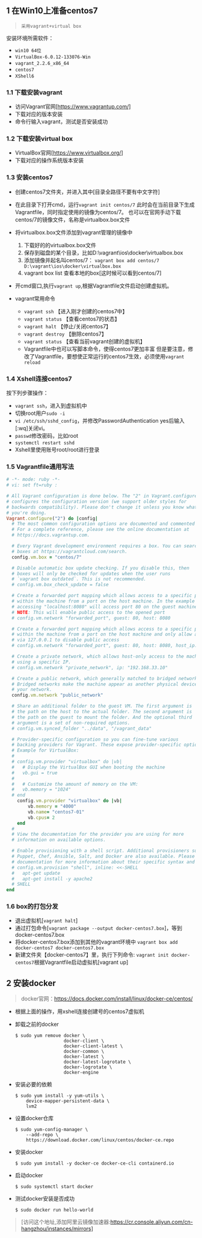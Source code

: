 ## 1 在Win10上准备centos7

> `采用vagrant+virtual box`

安装环境所需软件：

- `win10 64位`
- `VirtualBox-6.0.12-133076-Win`
- `vagrant_2.2.6_x86_64`
- `centos7`
- `XShell6`

### 1.1 下载安装vagrant

- 访问Vagrant官网[https://www.vagrantup.com/]
- 下载对应的版本安装
- 命令行输入vagrant，测试是否安装成功

### 1.2 下载安装virtual box

- VirtualBox官网[https://www.virtualbox.org/]
- 下载对应的操作系统版本安装

### 1.3 安装centos7

- 创建centos7文件夹，并进入其中[目录全路径不要有中文字符]
- 在此目录下打开cmd，运行`vagrant init centos/7`
     此时会在当前目录下生成Vagrantfile，同时指定使用的镜像为centos/7。
     也可以在官网手动下载centos/7的镜像文件，名称是virtualbox.box文件
- 将virtualbox.box文件添加到vagrant管理的镜像中
  1. 下载好的的virtualbox.box文件
  2. 保存到磁盘的某个目录，比如D:\vagrant\ios\docker\virtualbox.box
  3. 添加镜像并起名叫centos/7：
     `vagrant box add centos/7 D:\vagrant\ios\docker\virtualbox.box`
  4. vagrant box list  查看本地的box[这时候可以看到centos/7]

-  开cmd窗口,执行`vagrant up`,根据Vagrantfile文件启动创建虚拟机。
- vagrant常用命令
  - `vagrant ssh`         【进入刚才创建的centos7中】
  - `vagrant status`     【查看centos7的状态】
  - `vagrant halt`          【停止/关闭centos7】
  - `vagrant destroy`   【删除centos7】
  - `vagrant status`      【查看当前vagrant创建的虚拟机】
  - Vagrantfile中也可以写脚本命令，使得centos7更加丰富
     但是要注意，修改了Vagrantfile，要想使正常运行的centos7生效，必须使用`vagrant reload`

### 1.4 Xshell连接centos7

按下列步骤操作：
- `vagrant ssh`，进入到虚拟机中
- 切换root用户`sudo -i`
- `vi /etc/ssh/sshd_config`，并修改PasswordAuthentication yes后输入[:wq]关闭vi。
- `passwd`修改密码，比如root
- `systemctl restart sshd`
- Xshell里使用账号root/root进行登录

### 1.5 Vagrantfile通用写法

```ruby
# -*- mode: ruby -*-
# vi: set ft=ruby :

# All Vagrant configuration is done below. The "2" in Vagrant.configure
# configures the configuration version (we support older styles for
# backwards compatibility). Please don't change it unless you know what
# you're doing.
Vagrant.configure("2") do |config|
  # The most common configuration options are documented and commented below.
  # For a complete reference, please see the online documentation at
  # https://docs.vagrantup.com.

  # Every Vagrant development environment requires a box. You can search for
  # boxes at https://vagrantcloud.com/search.
  config.vm.box = "centos/7"

  # Disable automatic box update checking. If you disable this, then
  # boxes will only be checked for updates when the user runs
  # `vagrant box outdated`. This is not recommended.
  # config.vm.box_check_update = false

  # Create a forwarded port mapping which allows access to a specific port
  # within the machine from a port on the host machine. In the example below,
  # accessing "localhost:8080" will access port 80 on the guest machine.
  # NOTE: This will enable public access to the opened port
  # config.vm.network "forwarded_port", guest: 80, host: 8080

  # Create a forwarded port mapping which allows access to a specific port
  # within the machine from a port on the host machine and only allow access
  # via 127.0.0.1 to disable public access
  # config.vm.network "forwarded_port", guest: 80, host: 8080, host_ip: "127.0.0.1"

  # Create a private network, which allows host-only access to the machine
  # using a specific IP.
  # config.vm.network "private_network", ip: "192.168.33.10"

  # Create a public network, which generally matched to bridged network.
  # Bridged networks make the machine appear as another physical device on
  # your network.
  config.vm.network "public_network"

  # Share an additional folder to the guest VM. The first argument is
  # the path on the host to the actual folder. The second argument is
  # the path on the guest to mount the folder. And the optional third
  # argument is a set of non-required options.
  # config.vm.synced_folder "../data", "/vagrant_data"

  # Provider-specific configuration so you can fine-tune various
  # backing providers for Vagrant. These expose provider-specific options.
  # Example for VirtualBox:
  #
  # config.vm.provider "virtualbox" do |vb|
  #   # Display the VirtualBox GUI when booting the machine
  #   vb.gui = true
  #
  #   # Customize the amount of memory on the VM:
  #   vb.memory = "1024"
  # end
    config.vm.provider "virtualbox" do |vb|
        vb.memory = "4000"
        vb.name= "centos7-01"
        vb.cpus= 2
    end
  #
  # View the documentation for the provider you are using for more
  # information on available options.

  # Enable provisioning with a shell script. Additional provisioners such as
  # Puppet, Chef, Ansible, Salt, and Docker are also available. Please see the
  # documentation for more information about their specific syntax and use.
  # config.vm.provision "shell", inline: <<-SHELL
  #   apt-get update
  #   apt-get install -y apache2
  # SHELL
end
```

### 1.6 box的打包分发

- 退出虚拟机[`vagrant halt`]
- 通过打包命令[`vagrant package --output docker-centos7.box`]，等到docker-centos7.box
- 将docker-centos7.box添加到其他的vagrant环境中
  	`vagrant box add docker-centos7 docker-centos7.box`
- 新建文件夹【docker-centos7】里，执行下列命令:
  	`vagrant init docker-centos7`根据Vagrantfile启动虚拟机[vagrant up]

## 2 安装docker

> docker官网：https://docs.docker.com/install/linux/docker-ce/centos/

- 根据上面的操作，用xshell连接创建号的centos7虚拟机


- 卸载之前的docker

  ```shell
  $ sudo yum remove docker \
                    docker-client \
                    docker-client-latest \
                    docker-common \
                    docker-latest \
                    docker-latest-logrotate \
                    docker-logrotate \
                    docker-engine
  ```

- 安装必要的依赖

  ````shell
  $ sudo yum install -y yum-utils \
      device-mapper-persistent-data \
      lvm2
  ````

- 设置docker仓库

  ````shell
  $ sudo yum-config-manager \
      --add-repo \
      https://download.docker.com/linux/centos/docker-ce.repo
  ````

- 安装docker

  ```shell
  $ sudo yum install -y docker-ce docker-ce-cli containerd.io
  ```

- 启动docker

  ````shell
  $ sudo systemctl start docker
  ````

- 测试docker安装是否成功

  ````shell
  $ sudo docker run hello-world
  ````

>  [访问这个地址,添加阿里云镜像加速器:https://cr.console.aliyun.com/cn-hangzhou/instances/mirrors]

